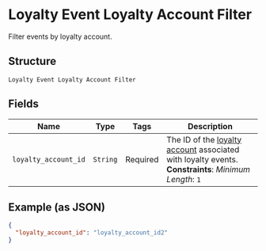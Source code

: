 
# Loyalty Event Loyalty Account Filter

Filter events by loyalty account.

## Structure

`Loyalty Event Loyalty Account Filter`

## Fields

| Name | Type | Tags | Description |
|  --- | --- | --- | --- |
| `loyalty_account_id` | `String` | Required | The ID of the [loyalty account](entity:LoyaltyAccount) associated with loyalty events.<br>**Constraints**: *Minimum Length*: `1` |

## Example (as JSON)

```json
{
  "loyalty_account_id": "loyalty_account_id2"
}
```

